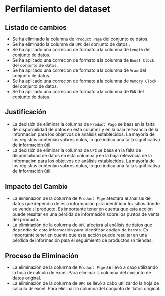 # Perfilamiento del dataset

## Listado de cambios 
- Se ha eliminado la columna de `Product Page` del conjunto de datos.
- Se ha eliminado la columna de `UPC` del conjunto de datos .
- Se ha aplicado una correcion de formato a la columna de `Length` del conjunto de datos.
- Se ha aplicado una correcion de formato a la columna de `Boost Clock` del conjunto de datos.
- Se ha aplicado una correcion de formato a la columna de `Vram` del conjunto de datos.
- Se ha aplicado una correcion de formato a la columna de `Memory Clock` del conjunto de datos.
- Se ha aplicado una correcion de formato a la columna de `EAN` del conjunto de datos.
## Justificación
- La decisión de eliminar la columna de `Product Page` se basa en la falta de disponibilidad de datos en esta columna y en la baja relevancia de la información para los objetivos de análisis establecidos. La mayoría de los registros contenían valores nulos, lo que indica una falta significativa de información útil.
-  La decisión de eliminar la columna de `UPC` se basa en la falta de disponibilidad de datos en esta columna y en la baja relevancia de la información para los objetivos de análisis establecidos. La mayoría de los registros contenían valores nulos, lo que indica una falta significativa de información útil.

## Impacto del Cambio
- La eliminación de la columna de `Product Page` afectará al análisis de datos que dependía de esta información para identificar los sitios donde se vende el producto. Es importante tener en cuenta que esta acción puede resultar en una pérdida de información sobre los puntos de venta del producto.
- La eliminación de la columna de `UPC` afectará al análisis de datos que dependía de esta información para identificar código de barras. Es importante tener en cuenta que esta acción puede resultar en una pérdida de información para el seguimiento de productos en tiendas.

## Proceso de Eliminación
- La eliminación de la columna de `Product Page` se llevó a cabo utilizando la hoja de calculo de excel. Para eliminar la columna del conjunto de datos original.
- La eliminación de la columna de `UPC` se llevó a cabo utilizando la hoja de calculo de excel. Para eliminar la columna del conjunto de datos original.
